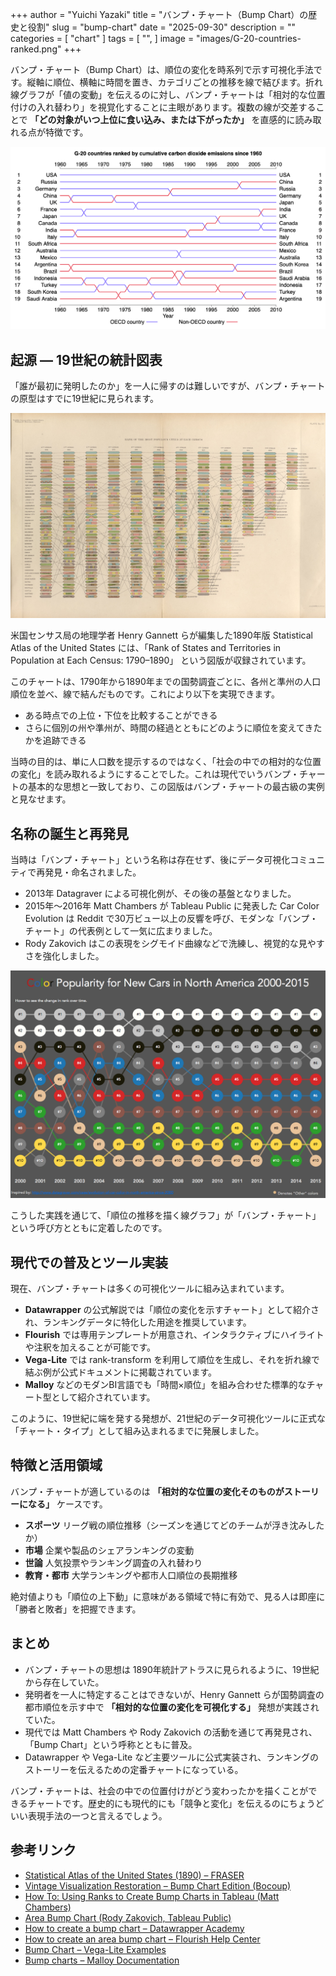 +++
author = "Yuichi Yazaki"
title = "バンプ・チャート（Bump Chart）の歴史と役割"
slug = "bump-chart"
date = "2025-09-30"
description = ""
categories = [
    "chart"
]
tags = [
    "",
]
image = "images/G-20-countries-ranked.png"
+++

バンプ・チャート（Bump Chart）は、順位の変化を時系列で示す可視化手法です。縦軸に順位、横軸に時間を置き、カテゴリごとの推移を線で結びます。折れ線グラフが「値の変動」を伝えるのに対し、バンプ・チャートは「相対的な位置付けの入れ替わり」を視覚化することに主眼があります。複数の線が交差することで **「どの対象がいつ上位に食い込み、または下がったか」** を直感的に読み取れる点が特徴です。

<!--more-->

![](images/G-20-countries-ranked.png)

## 起源 ― 19世紀の統計図表

「誰が最初に発明したのか」を一人に帰すのは難しいですが、バンプ・チャートの原型はすでに19世紀に見られます。

![Rank of States and Territories in Population at Each Census: 1790–1890](images/StatisticalAtlas.png)

米国センサス局の地理学者 Henry Gannett らが編集した1890年版 Statistical Atlas of the United States には、「Rank of States and Territories in Population at Each Census: 1790–1890」 という図版が収録されています。

このチャートは、1790年から1890年までの国勢調査ごとに、各州と準州の人口順位を並べ、線で結んだものです。これにより以下を実現できます。

- ある時点での上位・下位を比較することができる
- さらに個別の州や準州が、時間の経過とともにどのように順位を変えてきたかを追跡できる

当時の目的は、単に人口数を提示するのではなく、「社会の中での相対的な位置の変化」を読み取れるようにすることでした。これは現代でいうバンプ・チャートの基本的な思想と一致しており、この図版はバンプ・チャートの最古級の実例と見なせます。


## 名称の誕生と再発見

当時は「バンプ・チャート」という名称は存在せず、後にデータ可視化コミュニティで再発見・命名されました。

- 2013年 Datagraver による可視化例が、その後の基盤となりました。
- 2015年〜2016年 Matt Chambers が Tableau Public に発表した Car Color Evolution は Reddit で30万ビュー以上の反響を呼び、モダンな「バンプ・チャート」の代表例として一気に広まりました。
- Rody Zakovich はこの表現をシグモイド曲線などで洗練し、視覚的な見やすさを強化しました。

![Matt Chambers による Car Color Evolution North America](images/ColorRankOverTime.png)

こうした実践を通じて、「順位の推移を描く線グラフ」が「バンプ・チャート」という呼び方とともに定着したのです。



## 現代での普及とツール実装

現在、バンプ・チャートは多くの可視化ツールに組み込まれています。

- **Datawrapper** の公式解説では「順位の変化を示すチャート」として紹介され、ランキングデータに特化した用途を推奨しています。
- **Flourish** では専用テンプレートが用意され、インタラクティブにハイライトや注釈を加えることが可能です。
- **Vega-Lite** では rank-transform を利用して順位を生成し、それを折れ線で結ぶ例が公式ドキュメントに掲載されています。
- **Malloy** などのモダンBI言語でも「時間×順位」を組み合わせた標準的なチャート型として紹介されています。

このように、19世紀に端を発する発想が、21世紀のデータ可視化ツールに正式な「チャート・タイプ」として組み込まれるまでに発展しました。



## 特徴と活用領域

バンプ・チャートが適しているのは **「相対的な位置の変化そのものがストーリーになる」** ケースです。

- **スポーツ** リーグ戦の順位推移（シーズンを通じてどのチームが浮き沈みしたか）
- **市場** 企業や製品のシェアランキングの変動
- **世論** 人気投票やランキング調査の入れ替わり
- **教育・都市** 大学ランキングや都市人口順位の長期推移

絶対値よりも「順位の上下動」に意味がある領域で特に有効で、見る人は即座に「勝者と敗者」を把握できます。



## まとめ
- バンプ・チャートの思想は 1890年統計アトラスに見られるように、19世紀から存在していた。
- 発明者を一人に特定することはできないが、Henry Gannett らが国勢調査の都市順位を示す中で **「相対的な位置の変化を可視化する」** 発想が実践されていた。
- 現代では Matt Chambers や Rody Zakovich の活動を通じて再発見され、「Bump Chart」という呼称とともに普及。
- Datawrapper や Vega-Lite など主要ツールに公式実装され、ランキングのストーリーを伝えるための定番チャートになっている。

バンプ・チャートは、社会の中での位置付けがどう変わったかを描くことができるチャートです。歴史的にも現代的にも「競争と変化」を伝えるのにちょうどいい表現手法の一つと言えるでしょう。



## 参考リンク

- [Statistical Atlas of the United States (1890) – FRASER](https://fraser.stlouisfed.org/title/statistical-atlas-united-states-5587)
- [Vintage Visualization Restoration – Bump Chart Edition (Bocoup)](https://www.bocoup.com/blog/vintage-visualization-restoration-bump-chart)
- [How To: Using Ranks to Create Bump Charts in Tableau (Matt Chambers)](https://www.sirvizalot.com/2016/03/color-popularity-for-new-cars-2000-2015.html)
- [Area Bump Chart (Rody Zakovich, Tableau Public)](https://public.tableau.com/views/AreaBumpChart/AreaBumpChart?:showVizHome=no)
- [How to create a bump chart – Datawrapper Academy](https://academy.datawrapper.de/article/347-how-to-create-a-bump-chart)
- [How to create an area bump chart – Flourish Help Center](https://helpcenter.flourish.studio/hc/en-us/articles/9951629626383-How-to-create-an-area-bump-chart)
- [Bump Chart – Vega-Lite Examples](https://vega.github.io/vega-lite/examples/line_bump.html)
- [Bump charts – Malloy Documentation](https://docs.malloydata.dev/blog/2023-10-26-malloy-bump-chart/)